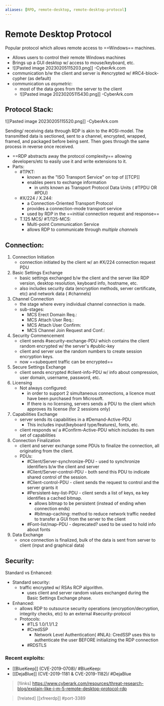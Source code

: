 ```yaml
---
aliases: [RPD, remote-desktop, remote-desktop-protocol]
---
```

# Remote Desktop Protocol
Popular protocol which allows remote access to ==Windows== machines.
- Allows users to control their remote Windows machines
- Brings up a GUI desktop w/ access to mouse/keyboard, etc.
- ![[Pasted image 20230205115203.png]]
-CyberArk.com
- communication b/w the client and server is #encrypted w/ #RC4-block-cypher (as default) 
- communication us *asymetric*:
	- most of the data goes from the server to the client
	- ![[Pasted image 20230205115430.png]]
	-CyberArk.com

## Protocol Stack:
![[Pasted image 20230205115520.png]]
-CyberArk.com

Sending/ receiving data through RDP is akin to the #OSI-model. The transmitted data is sectioned, sent to a channel, encrypted, wrapped, framed, and packaged before being sent. Then goes through the same process in reverse once received.
- ==RDP abstracts away the protocol complexity== allowing developers/etc to easily use it and write extensions to it.
- Parts:
	- #TPKT:
		- known as the "ISO Transport Service" on top of [[TCP]]
		- enables peers to exchange information
			- in units known as Transport Protocol Data Units ( #TPDU OR #PDU)
	- #X/224 / X.244:
		- a Connection-Oriented Transport Protocol 
		- provides a connection-mode transport service
		- used by RDP in the ==initiial connection request and response==
	- T.125 MCS/ #T/125-MCS:
		- Multi-point Communication Service
		- allows RDP to communicate through *multiple channels*

## Connection:
1. Connection Initiation
	- connection initiated by the client w/ an #X/224 connection  request PDU
2. Basic Settings Exchange
	- basic settings exchanged b/w the client and the server like RDP version, desktop resolution, keyboard info, hostname, etc.
	- also includes security data (encryption methods, server certificate, etc) and network data ( #channels)
3. Channel Connection
	- the stage where every individual channel connection is made.
	- sub-stages:
		- MCS Erect Domain Req.:
		- MCS Attach User Req.:
		- MCS Attach User Confirm:
		- MCS Channel Join Request and Conf.:
4. Security Commencement
	- client sends #security-exchange-PDU which contains the client random encrypted w/ the server's #public-key
	- client and server use the random numbers to create session encryption keys.
	- now ==subequent traffic can be encrypted== 
5. Secure Settings Exchange
	- client sends encrypted #client-info-PDU w/ info about compression, user domain, username, password, etc.
6. Licensing
	- Not always configured:
		- in order to support 2 simultaneous connections, a licence must have been purchased from Microsoft.
		- If there is no licensing, servers sends a PDU to the client which approves its license (for 2 sessions only)
7. Capabilities Exchange
	- server sends its capabilities in a #Demand-Active-PDU
		- This includes input(keyboard type/features), fonts, etc.
	- client responds w/ a #Confirm-Active-PDU which includes its own set of capabilities
8. Connection Finalization
	- client and server exchange some PDUs to finalize the connection, all originating from the client.
	- PDUs:
		- #Client/Server-synchronize-PDU - used to synchronize identifiers b/w the client and server
		- #Client/Server-control-PDU - both send this PDU to indicate shared control of the session.
		- #Client-control-PDU - client sends the request to control and the server grants it
		- #Persistent-key-list-PDU - client sends a list of keys, ea key identifies a cached bitmap.
			- allows bitmap to be persistent (instead of ending when connection ends)
			- #bitmap-caching: method to reduce network traffic needed to transfer a GUI from the server to the client
		- #Font-list/map-PDU - deprecated? used to be used to hold info about fonts
9. Data Exchange 
	- once connection is finalized, bulk of the data is sent from server to client (input and graphical data)

## Security:
Standard vs Enhanced:
- Standard security:
	- traffic encrypted w/ RSAs RCP algorithm.
		- uses client and server random values exchanged during the Basic Settings Exchange phase.
- Enhanced:
	- allows RDP to outsource security operations (encryption/decryption, integrity checks, etc) to an external #security-protocol
	- Protocols:
		- #TLS 1.0/1.1/1.2
		- #CredSSP
			- Network Level Authentication( #NLA): CredSSP uses this to authenticate the user BEFORE initializing the RDP connection 
		- #RDSTLS

### Recent exploits:
- [[BlueKeep]] (CVE-2019-0708)/ #BlueKeep:
- [[DejaBlue]] (CVE-2019-1181 & CVE-2019-1182)/ #DejaBlue



>[!links]
>https://www.cyberark.com/resources/threat-research-blog/explain-like-i-m-5-remote-desktop-protocol-rdp

>[!related]
>[[xfreerdp]]
> #port-3389 

